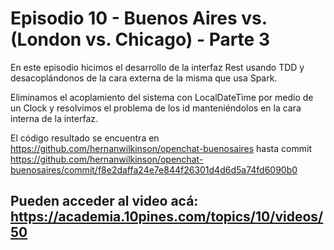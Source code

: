 # Episodio 10 - Buenos Aires vs. (London vs. Chicago) - Parte 3

En este episodio hicimos el desarrollo de la interfaz Rest usando TDD y desacoplándonos de la cara externa de la misma que usa Spark.

Eliminamos el acoplamiento del sistema con LocalDateTime por medio de un Clock y resolvimos el problema de los id manteniéndolos en la cara interna de la interfaz.

El código resultado se encuentra en https://github.com/hernanwilkinson/openchat-buenosaires
hasta commit https://github.com/hernanwilkinson/openchat-buenosaires/commit/f8e2daffa24e7e844f26301d4d6d5a74fd6090b0

Pueden acceder al video acá: https://academia.10pines.com/topics/10/videos/50
----

